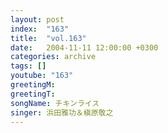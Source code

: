 ```yaml
---
layout: post
index:  "163"
title:  "vol.163"
date:   2004-11-11 12:00:00 +0300
categories: archive
tags: []
youtube: "163"
greetingM: 
greetingT: 
songName: チキンライス
singer: 浜田雅功＆槇原敬之
---
```

